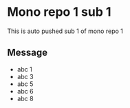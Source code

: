 # Mono repo 1 sub 1

This is auto pushed sub 1 of mono repo 1


## Message

- abc 1
- abc 3
- abc 5
- abc 6
- abc 8
